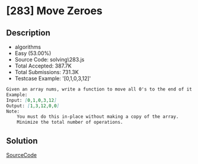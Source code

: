 # [283] Move Zeroes

## Description

* algorithms
* Easy (53.00%)
* Source Code:       solving\283.js
* Total Accepted:    387.7K
* Total Submissions: 731.3K
* Testcase Example:  '[0,1,0,3,12]'

```md
Given an array nums, write a function to move all 0's to the end of it while maintaining the relative order of the non-zero elements.
Example:
Input: [0,1,0,3,12]
Output: [1,3,12,0,0]
Note:
	You must do this in-place without making a copy of the array.
	Minimize the total number of operations.

```

## Solution

[SourceCode](./solution.js)